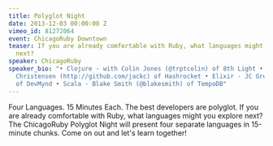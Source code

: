 ```yaml
---
title: Polyglot Night
date: 2013-12-03 00:00:00 Z
vimeo_id: 81272064
event: ChicagoRuby Downtown
teaser: If you are already comfortable with Ruby, what languages might you explore
  next?
speaker: ChicagoRuby
speaker_bio: "• Clojure - with Colin Jones (@trptcolin) of 8th Light • Go - with Jack
  Christensen (http://github.com/jackc) of Hashrocket • Elixir - JC Grubbs (@thegrubbsian)
  of DevMynd • Scala - Blake Smith (@blakesmith) of TempoDB"
---
```


Four Languages. 15 Minutes Each. The best developers are polyglot. If you are already comfortable with Ruby, what languages might you explore next? The ChicagoRuby Polyglot Night will present four separate languages in 15-minute chunks. Come on out and let's learn together!
